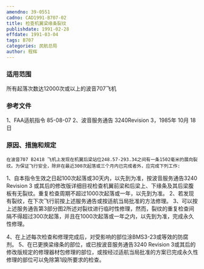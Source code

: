 ```yaml
---
amendno: 39-0551
cadno: CAD1991-B707-02
title: 检查机翼梁缘条裂纹
publishdate: 1991-02-28
effdate: 1991-03-04
tags: B707
categories: 民航总局
author: 程辉
---
```


### 适用范围 
所有起落次数达12000次或以上的波音707飞机

<!--more-->
### 参考文件
1、FAA适航指令 85-08-07 
2、波音服务通告 3240Revision 3，1985年 10月 18日

### 原因、措施和规定 
    在波音707 B2418 飞机上发现在机翼后梁站位248.57-293.34之间有一条1502毫米的展向裂纹。为保证飞行安全，除非在最近300次起落或三个月内已完成者外，应完成下列工作: 
1、自本指令生效之日起100次起落或30天内，以先到为准，按波音服务通告3240 Revision 3 或其后的修改版详细目视检查机翼前梁和后梁上、下缘条及其后梁腹板有无裂纹。重复检查周期不超过1000次起落或一年，以先到为准。 
    2、若发现有裂纹，在下次飞行前按上述服务通告或按适航当局批准的方法修理。 
    3、可以按上述服务通告第3部分图2所述对裂纹进行临时性修理，然而，裂纹的重复检查间隔不得超过300次起落，并且在1000次起落或一年之内，以先到为准，完成永久性修理。 
  
4、在上述每次检查和修理完成后，对受影响的部位涂BMS3-23或等效的防腐剂。 
    5、在已更换梁缘条的部位，或已按波音服务通告3240 Revision 3或其后的修改版规定的修理器材包修理的部位，或按经过适航当局批准的方案已完成永久性修理的部位可以免除第1段所要求的检查。
